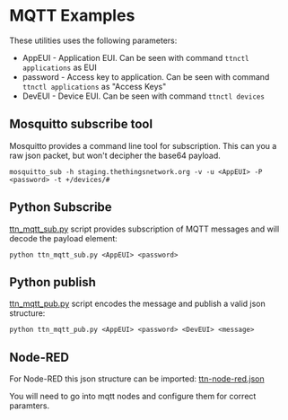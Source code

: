 # MQTT Examples

These utilities uses the following parameters:

* AppEUI - Application EUI. Can be seen with command `ttnctl applications` as EUI
* password - Access key to application. Can be seen with command `ttnctl applications` as "Access Keys"
* DevEUI - Device EUI. Can be seen with command `ttnctl devices`

## Mosquitto subscribe tool

Mosquitto provides a command line tool for subscription. This can you a
raw json packet, but won't decipher the base64 payload.

    mosquitto_sub -h staging.thethingsnetwork.org -v -u <AppEUI> -P <password> -t +/devices/#

## Python Subscribe
[ttn_mqtt_sub.py](ttn_mqtt_sub.py) script provides subscription of MQTT messages and
will decode the payload element: 

    python ttn_mqtt_sub.py <AppEUI> <password>

## Python publish
[ttn_mqtt_pub.py](ttn_mqtt_pub.py) script encodes the message and publish a valid json
structure:

    python ttn_mqtt_pub.py <AppEUI> <password> <DevEUI> <message>

## Node-RED
For Node-RED this json structure can be imported: [ttn-node-red.json](ttn-node-red.json)

You will need to go into mqtt nodes and configure them for correct
paramters.